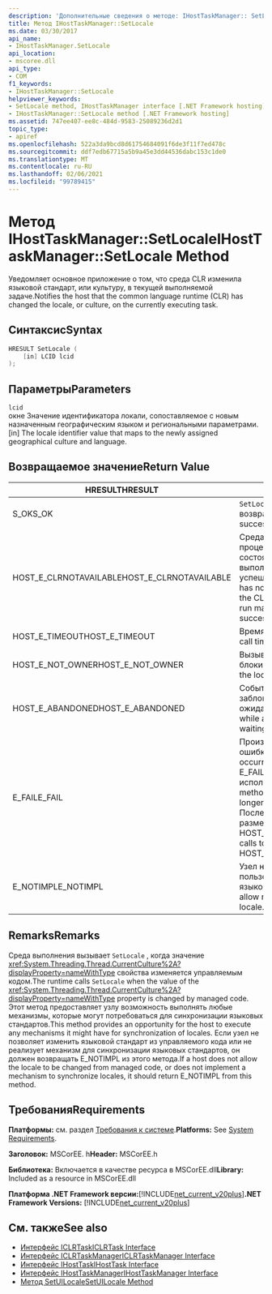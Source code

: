 ```yaml
---
description: 'Дополнительные сведения о методе: IHostTaskManager:: SetLocale'
title: Метод IHostTaskManager::SetLocale
ms.date: 03/30/2017
api_name:
- IHostTaskManager.SetLocale
api_location:
- mscoree.dll
api_type:
- COM
f1_keywords:
- IHostTaskManager::SetLocale
helpviewer_keywords:
- SetLocale method, IHostTaskManager interface [.NET Framework hosting]
- IHostTaskManager::SetLocale method [.NET Framework hosting]
ms.assetid: 747ee407-ee8c-484d-9583-25089236d2d1
topic_type:
- apiref
ms.openlocfilehash: 522a3da9bcd8d61754684091f6de3f11f7ed478c
ms.sourcegitcommit: ddf7edb67715a5b9a45e3dd44536dabc153c1de0
ms.translationtype: MT
ms.contentlocale: ru-RU
ms.lasthandoff: 02/06/2021
ms.locfileid: "99789415"
---
```

# <a name="ihosttaskmanagersetlocale-method"></a><span data-ttu-id="77a15-103">Метод IHostTaskManager::SetLocale</span><span class="sxs-lookup"><span data-stu-id="77a15-103">IHostTaskManager::SetLocale Method</span></span>

<span data-ttu-id="77a15-104">Уведомляет основное приложение о том, что среда CLR изменила языковой стандарт, или культуру, в текущей выполняемой задаче.</span><span class="sxs-lookup"><span data-stu-id="77a15-104">Notifies the host that the common language runtime (CLR) has changed the locale, or culture, on the currently executing task.</span></span>  
  
## <a name="syntax"></a><span data-ttu-id="77a15-105">Синтаксис</span><span class="sxs-lookup"><span data-stu-id="77a15-105">Syntax</span></span>  
  
```cpp  
HRESULT SetLocale (  
    [in] LCID lcid  
);  
```  
  
## <a name="parameters"></a><span data-ttu-id="77a15-106">Параметры</span><span class="sxs-lookup"><span data-stu-id="77a15-106">Parameters</span></span>  

 `lcid`  
 <span data-ttu-id="77a15-107">окне Значение идентификатора локали, сопоставляемое с новым назначенным географическим языком и региональными параметрами.</span><span class="sxs-lookup"><span data-stu-id="77a15-107">[in] The locale identifier value that maps to the newly assigned geographical culture and language.</span></span>  
  
## <a name="return-value"></a><span data-ttu-id="77a15-108">Возвращаемое значение</span><span class="sxs-lookup"><span data-stu-id="77a15-108">Return Value</span></span>  
  
|<span data-ttu-id="77a15-109">HRESULT</span><span class="sxs-lookup"><span data-stu-id="77a15-109">HRESULT</span></span>|<span data-ttu-id="77a15-110">Описание:</span><span class="sxs-lookup"><span data-stu-id="77a15-110">Description</span></span>|  
|-------------|-----------------|  
|<span data-ttu-id="77a15-111">S_OK</span><span class="sxs-lookup"><span data-stu-id="77a15-111">S_OK</span></span>|<span data-ttu-id="77a15-112">`SetLocale` успешно возвращено.</span><span class="sxs-lookup"><span data-stu-id="77a15-112">`SetLocale` returned successfully.</span></span>|  
|<span data-ttu-id="77a15-113">HOST_E_CLRNOTAVAILABLE</span><span class="sxs-lookup"><span data-stu-id="77a15-113">HOST_E_CLRNOTAVAILABLE</span></span>|<span data-ttu-id="77a15-114">Среда CLR не была загружена в процесс, или среда CLR находится в состоянии, в котором она не может выполнить управляемый код или успешно обработать вызов.</span><span class="sxs-lookup"><span data-stu-id="77a15-114">The CLR has not been loaded into a process, or the CLR is in a state in which it cannot run managed code or process the call successfully.</span></span>|  
|<span data-ttu-id="77a15-115">HOST_E_TIMEOUT</span><span class="sxs-lookup"><span data-stu-id="77a15-115">HOST_E_TIMEOUT</span></span>|<span data-ttu-id="77a15-116">Время ожидания вызова истекло.</span><span class="sxs-lookup"><span data-stu-id="77a15-116">The call timed out.</span></span>|  
|<span data-ttu-id="77a15-117">HOST_E_NOT_OWNER</span><span class="sxs-lookup"><span data-stu-id="77a15-117">HOST_E_NOT_OWNER</span></span>|<span data-ttu-id="77a15-118">Вызывающий объект не владеет блокировкой.</span><span class="sxs-lookup"><span data-stu-id="77a15-118">The caller does not own the lock.</span></span>|  
|<span data-ttu-id="77a15-119">HOST_E_ABANDONED</span><span class="sxs-lookup"><span data-stu-id="77a15-119">HOST_E_ABANDONED</span></span>|<span data-ttu-id="77a15-120">Событие было отменено, пока заблокированный поток или волокно ожидают его.</span><span class="sxs-lookup"><span data-stu-id="77a15-120">An event was canceled while a blocked thread or fiber was waiting on it.</span></span>|  
|<span data-ttu-id="77a15-121">E_FAIL</span><span class="sxs-lookup"><span data-stu-id="77a15-121">E_FAIL</span></span>|<span data-ttu-id="77a15-122">Произошла неизвестная фатальная ошибка.</span><span class="sxs-lookup"><span data-stu-id="77a15-122">An unknown catastrophic failure occurred.</span></span> <span data-ttu-id="77a15-123">Когда метод возвращает E_FAIL, среда CLR больше не может использоваться в процессе.</span><span class="sxs-lookup"><span data-stu-id="77a15-123">When a method returns E_FAIL, the CLR is no longer usable within the process.</span></span> <span data-ttu-id="77a15-124">Последующие вызовы методов размещения возвращают HOST_E_CLRNOTAVAILABLE.</span><span class="sxs-lookup"><span data-stu-id="77a15-124">Subsequent calls to hosting methods return HOST_E_CLRNOTAVAILABLE.</span></span>|  
|<span data-ttu-id="77a15-125">E_NOTIMPL</span><span class="sxs-lookup"><span data-stu-id="77a15-125">E_NOTIMPL</span></span>|<span data-ttu-id="77a15-126">Узел не позволяет управляемому пользовательскому коду изменять языковой стандарт.</span><span class="sxs-lookup"><span data-stu-id="77a15-126">The host does not allow managed user code to modify the locale.</span></span>|  
  
## <a name="remarks"></a><span data-ttu-id="77a15-127">Remarks</span><span class="sxs-lookup"><span data-stu-id="77a15-127">Remarks</span></span>  

 <span data-ttu-id="77a15-128">Среда выполнения вызывает `SetLocale` , когда значение <xref:System.Threading.Thread.CurrentCulture%2A?displayProperty=nameWithType> свойства изменяется управляемым кодом.</span><span class="sxs-lookup"><span data-stu-id="77a15-128">The runtime calls `SetLocale` when the value of the <xref:System.Threading.Thread.CurrentCulture%2A?displayProperty=nameWithType> property is changed by managed code.</span></span> <span data-ttu-id="77a15-129">Этот метод предоставляет узлу возможность выполнять любые механизмы, которые могут потребоваться для синхронизации языковых стандартов.</span><span class="sxs-lookup"><span data-stu-id="77a15-129">This method provides an opportunity for the host to execute any mechanisms it might have for synchronization of locales.</span></span> <span data-ttu-id="77a15-130">Если узел не позволяет изменить языковой стандарт из управляемого кода или не реализует механизм для синхронизации языковых стандартов, он должен возвращать E_NOTIMPL из этого метода.</span><span class="sxs-lookup"><span data-stu-id="77a15-130">If a host does not allow the locale to be changed from managed code, or does not implement a mechanism to synchronize locales, it should return E_NOTIMPL from this method.</span></span>  
  
## <a name="requirements"></a><span data-ttu-id="77a15-131">Требования</span><span class="sxs-lookup"><span data-stu-id="77a15-131">Requirements</span></span>  

 <span data-ttu-id="77a15-132">**Платформы:** см. раздел [Требования к системе](../../get-started/system-requirements.md).</span><span class="sxs-lookup"><span data-stu-id="77a15-132">**Platforms:** See [System Requirements](../../get-started/system-requirements.md).</span></span>  
  
 <span data-ttu-id="77a15-133">**Заголовок:** MSCorEE. h</span><span class="sxs-lookup"><span data-stu-id="77a15-133">**Header:** MSCorEE.h</span></span>  
  
 <span data-ttu-id="77a15-134">**Библиотека:** Включается в качестве ресурса в MSCorEE.dll</span><span class="sxs-lookup"><span data-stu-id="77a15-134">**Library:** Included as a resource in MSCorEE.dll</span></span>  
  
 <span data-ttu-id="77a15-135">**Платформа .NET Framework версии:**[!INCLUDE[net_current_v20plus](../../../../includes/net-current-v20plus-md.md)]</span><span class="sxs-lookup"><span data-stu-id="77a15-135">**.NET Framework Versions:** [!INCLUDE[net_current_v20plus](../../../../includes/net-current-v20plus-md.md)]</span></span>  
  
## <a name="see-also"></a><span data-ttu-id="77a15-136">См. также</span><span class="sxs-lookup"><span data-stu-id="77a15-136">See also</span></span>

- [<span data-ttu-id="77a15-137">Интерфейс ICLRTask</span><span class="sxs-lookup"><span data-stu-id="77a15-137">ICLRTask Interface</span></span>](iclrtask-interface.md)
- [<span data-ttu-id="77a15-138">Интерфейс ICLRTaskManager</span><span class="sxs-lookup"><span data-stu-id="77a15-138">ICLRTaskManager Interface</span></span>](iclrtaskmanager-interface.md)
- [<span data-ttu-id="77a15-139">Интерфейс IHostTask</span><span class="sxs-lookup"><span data-stu-id="77a15-139">IHostTask Interface</span></span>](ihosttask-interface.md)
- [<span data-ttu-id="77a15-140">Интерфейс IHostTaskManager</span><span class="sxs-lookup"><span data-stu-id="77a15-140">IHostTaskManager Interface</span></span>](ihosttaskmanager-interface.md)
- [<span data-ttu-id="77a15-141">Метод SetUILocale</span><span class="sxs-lookup"><span data-stu-id="77a15-141">SetUILocale Method</span></span>](ihosttaskmanager-setuilocale-method.md)
